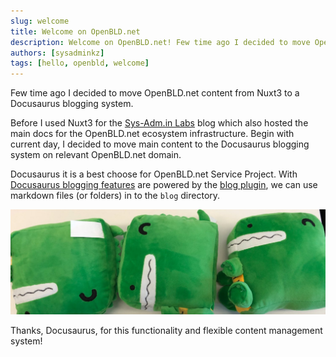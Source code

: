 ```yaml
---
slug: welcome
title: Welcome on OpenBLD.net
description: Welcome on OpenBLD.net! Few time ago I decided to move OpenBLD.net content from Nuxt3 to a Docusaurus blogging system.
authors: [sysadminkz]
tags: [hello, openbld, welcome]
---
```


Few time ago I decided to move OpenBLD.net content from Nuxt3 to a Docusaurus blogging system.

Before I used Nuxt3 for the [Sys-Adm.in Labs](https://lab.sys-adm.in/) blog which also hosted the 
main docs for the OpenBLD.net ecosystem infrastructure. Begin with current day, I decided to move main
content to the Docusaurus blogging system on relevant OpenBLD.net domain.

Docusaurus it is a best choose for OpenBLD.net Service Project. With [Docusaurus blogging features](https://docusaurus.io/docs/blog) are powered by the [blog plugin](https://docusaurus.io/docs/api/plugins/@docusaurus/plugin-content-blog),
we can use markdown files (or folders) in to the `blog` directory.

![Docusaurus Plushie](docusaurus-plushie-banner.jpeg)

Thanks, Docusaurus, for this functionality and flexible content management system!
